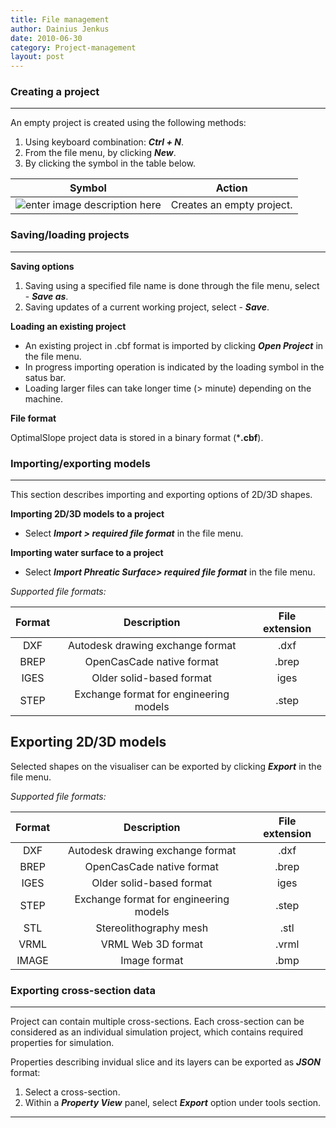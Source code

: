 ```yaml
---
title: File management 
author: Dainius Jenkus
date: 2010-06-30
category: Project-management
layout: post
---
```



### Creating a project
---
An empty project is created using the following methods:
1. Using keyboard combination: ***Ctrl + N***.
2. From the file menu, by clicking ***New***.
3. By clicking the symbol in the table below.

|Symbol|Action|
|:-:|:-:|
![enter image description here](https://OptimalSlope.github.io/manual/assets/control-icons/create-project.png)| Creates an empty project.|

### Saving/loading projects
---
**Saving options**
1. Saving using a specified file name is done through the file menu, select - ***Save as***.
2. Saving updates of a current working project, select - ***Save***.

**Loading an existing project**
* An existing project in .cbf format is imported by clicking ***Open Project*** in the file menu.
* In progress importing operation is indicated by the loading symbol in the satus bar.
* Loading larger files can take longer time (> minute) depending on the machine.

**File format**

OptimalSlope project data is stored in a binary format (***.cbf**).


### Importing/exporting models 
---
This section describes importing and exporting options of 2D/3D shapes.

**Importing 2D/3D models to a project**
* Select ***Import > required file format*** in the file menu.

**Importing water surface to a project**
* Select ***Import Phreatic Surface> required file format*** in the file menu.

*Supported file formats:*

| Format | Description | File extension |
|:-:|:-:|:-:|
|DXF| Autodesk drawing exchange format |.dxf|
|BREP|	OpenCasCade native format |.brep |
|IGES| Older solid-based format |iges |
|STEP| Exchange format for engineering models |.step|

**Exporting 2D/3D models**
---
 Selected shapes on the visualiser can be exported by clicking ***Export*** in the file menu.

 *Supported file formats:*

| Format | Description | File extension |
|:-:|:-:|:-:|
|DXF|Autodesk drawing exchange format |.dxf|
|BREP|	OpenCasCade native format |.brep|
|IGES| Older solid-based format |iges|
|STEP| Exchange format for engineering models |.step|
|STL| Stereolithography mesh |.stl|
|VRML| VRML Web 3D format|.vrml |
|IMAGE| Image format |.bmp|
 
### Exporting cross-section data
---
  
Project can contain multiple cross-sections. Each cross-section can be considered as an individual simulation project, which contains required properties for simulation.

Properties describing invidual slice and its layers can be exported as ***JSON*** format:
1. Select a cross-section.
2. Within a ***Property View*** panel, select ***Export*** option under tools section.
 
 
--- 



 

 



